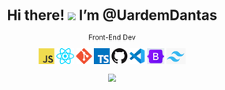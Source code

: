 <body>
  <center>
<h1 align="center">  Hi there! <img src="https://user-images.githubusercontent.com/42378118/110234147-e3259600-7f4e-11eb-95be-0c4047144dea.gif" width="30"> I’m @UardemDantas</h1>
    <p align="center">Front-End Dev</p>
    <div align="center"> 
     <a href="https://en.wikipedia.org/wiki/JavaScript" title="JavaScript"><img src="icons/javascript.png" /></a>
    <a href="https://reactjs.org/" title="React"><img src="icons/react.png" /></a>
    <a href="https://git-scm.com/" title="Git"><img src="icons/git.png" /></a>
    <a href="https://www.typescriptlang.org/" title="TypeScript"><img src="icons/typescript.png" /></a>
    <a href="https://github.com/" title="GitHub"><img src="icons/github.png" /></a>
    <a href="https://code.visualstudio.com/" title="Visual Studio Code"><img src="icons/vscode.png" /></a>
    <a href="https://getbootstrap.com/" title="Bootstrap"><img src="icons/bootstrapp.png" /></a>
    <a href="https://tailwindcss.com/" title="Tailwind"><img src="icons/tailwindd.png" /></a>
     </div>
<br>
  
    
<div align="center">
 <img src="https://64.media.tumblr.com/e7c59bce08abe65bd93291badb7dee29/c7358fdd36a45966-34/s500x750/473ee7e917a27a2d093483dc5355ed5090685297.gif">
    </div>
  </center>
    </body>
   
